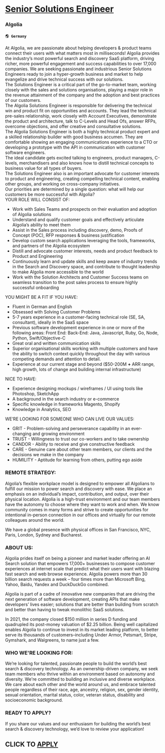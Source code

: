 # [Senior Solutions Engineer](https://www.remotewlb.com/apply/senior-solutions-engineer-70428)  
### Algolia  
#### `🌎 Germany`  
At Algolia, we are passionate about helping developers & product teams connect their users with what matters most in milliseconds! Algolia provides the industry’s most powerful search and discovery SaaS platform, driving richer, more powerful engagement and success capabilities to over 17,000 companies. We are seeking passionate and industrious Senior Solutions Engineers ready to join a hyper-growth business and market to help evangelize and drive technical success with our solutions.  
The Solutions Engineer is a critical part of the go-to-market team, working closely with the sales and solutions organisations, playing a major role in the revenue attainment of the company and the adoption and best practices of our customers.  
The Algolia Solutions Engineer is responsible for delivering the technical win and product fit on opportunities and accounts. They lead the technical pre-sales relationship, work closely with Account Executives, demonstrate the product and architecture, talk to C-Levels and Head Ofs, answer RFPs, overcome objections, and offer creative and consultative solutions.  
The Algolia Solutions Engineer is both a highly technical product expert and a skilled relationship builder with good business accumen. They are comfortable showing an engaging communications experience to a CTO or developing a prototype with the API in communication with customer software engineers.  
The ideal candidate gets excited talking to engineers, product managers, C-levels, merchandisers and also knows how to distill technical concepts to business value for all types of buyers.  
The Solutions Engineer also is an important advocate for customer interests to product and engineering, creating compelling technical content, enabling other groups, and working on cross-company initiatives.  
Our priorities are determined by a single question: what will help our customers be more successful with Algolia?  
YOUR ROLE WILL CONSIST OF:

  * Work with Sales Teams and prospects on their evaluation and adoption of Algolia solutions
  * Understand and qualify customer goals and effectively articulate Algolia’s ability to meet them
  * Assist in the Sales process including discovery, demo, Proofs of Concept (POC), RFP responses & business justification
  * Develop custom search applications leveraging the tools, frameworks, and partners of the Algolia ecosystem
  * Distill and advocate customer interests, needs and product feedback to Product and Engineering
  * Continuously learn and update skills and keep aware of industry trends in the Search and Discovery space, and contribute to thought leadership to make Algolia more accessible to the world
  * Work with the Solution Architects and Customer Success teams on seamless transition to the post sales process to ensure highly successful onboarding

YOU MIGHT BE A FIT IF YOU HAVE:

  * Fluent in German and English
  * Obsessed with Solving Customer Problems
  * 5-7 years experience in a customer-facing technical role (SE, SA, consultant), ideally in the SaaS space
  * Previous software development experience in one or more of the following areas: Front End: Back-End: Java, Javascript, Ruby, Go, Node, Python, Swift/Objective-C
  * Great oral and written communication skills
  * Superior organisational skills working with multiple customers and have the ability to switch context quickly throughout the day with various competing demands and attention to detail.
  * Experience at our current stage and beyond ($50-200M **+** ARR range, high growth, lots of change and building internal infrastructure)

NICE TO HAVE:

  * Experience designing mockups / wireframes / UI using tools like Photoshop, SketchApp
  * A background in the search industry or e-commerce
  * Specific knowledge in frameworks Magento, Shopify
  * Knowledge in Analytics, SEO

WE’RE LOOKING FOR SOMEONE WHO CAN LIVE OUR VALUES:

  * GRIT - Problem-solving and perseverance capability in an ever-changing and growing environment
  * TRUST - Willingness to trust our co-workers and to take ownership
  * CANDOR - Ability to receive and give constructive feedback
  * CARE - Genuine care about other team members, our clients and the decisions we make in the company
  * HUMILITY - Aptitude for learning from others, putting ego aside

### REMOTE STRATEGY:

Algolia’s flexible workplace model is designed to empower all Algolians to fulfill our mission to power search and discovery with ease. We place an emphasis on an individual’s impact, contribution, and output, over their physical location. Algolia is a high-trust environment and our team members have the autonomy to choose where they want to work and when. We know community comes in many forms and strive to create opportunities for intentional in-person connection in our offices and virtually for our remote colleagues around the world.

We have a global presence with physical offices in San Francisco, NYC, Paris, London, Sydney and Bucharest.

### ABOUT US:

Algolia prides itself on being a pioneer and market leader offering an AI Search solution that empowers 17,000+ businesses to compose customer experiences at internet scale that predict what their users want with blazing fast search and web browse experience. Algolia powers more than 30 billion search requests a week – four times more than Microsoft Bing, Yahoo, Baidu, Yandex and DuckDuckGo combined.

Algolia is part of a cadre of innovative new companies that are driving the next generation of software development, creating APIs that make developers’ lives easier; solutions that are better than building from scratch and better than having to tweak monolithic SaaS solutions.

In 2021, the company closed $150 million in series D funding and quadrupled its post-money valuation of $2.25 billion. Being well capitalized enables Algolia to continue to invest in its market leading platform, to better serve its thousands of customers–including Under Armor, Petsmart, Stripe, Gymshark, and Walgreens, to name just a few.

### WHO WE'RE LOOKING FOR:

We’re looking for talented, passionate people to build the world’s best search & discovery technology. As an ownership-driven company, we seek team members who thrive within an environment based on autonomy and diversity. We're committed to building an inclusive and diverse workplace. We care about each other and the world around us, and embrace talented people regardless of their race, age, ancestry, religion, sex, gender identity, sexual orientation, marital status, color, veteran status, disability and socioeconomic background.

### READY TO APPLY?

If you share our values and our enthusiasm for building the world’s best search & discovery technology, we’d love to review your application!

  
## CLICK TO [APPLY](https://www.remotewlb.com/apply/senior-solutions-engineer-70428)

